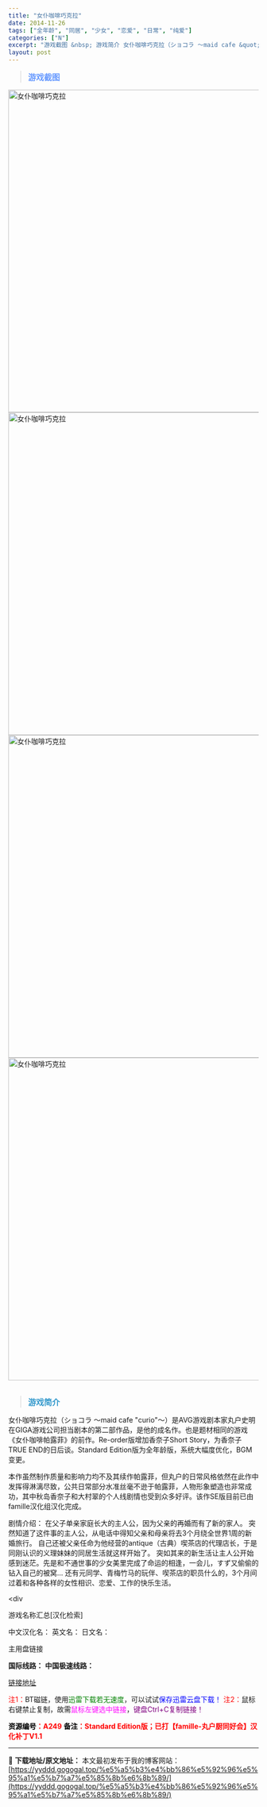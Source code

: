 ```yaml
---
title: "女仆咖啡巧克拉"
date: 2014-11-26
tags: ["全年龄", "同居", "少女", "恋爱", "日常", "纯爱"]
categories: ["N"]
excerpt: "游戏截图 &nbsp; 游戏简介 女仆咖啡巧克拉（ショコラ ～maid cafe &quot;curio&quot;～）是AVG游戏剧本家丸户史明在GIGA游戏公司担当剧本的第二部作品，是他的成名作。也是题材相同的游戏《女仆咖啡帕露菲》的前作。Re-order版增加香奈子Short Story，为香奈子TRUE END&hellip;"
layout: post
---
```


<div>
<blockquote><b><span style="font-size: 12pt; color: #6699ff;">游戏截图</span></b></blockquote>
<div><img title="点击放大" src="https://yyddd.gogogal.top/wp-content/uploads/2025/04/20250430_6811ed13331f4.webp" alt="女仆咖啡巧克拉" width="650" /></div>
<div><img title="点击放大" src="https://yyddd.gogogal.top/wp-content/uploads/2025/04/20250430_6811ed149c8ca.webp" alt="女仆咖啡巧克拉" width="650" /></div>
<div><img title="点击放大" src="https://yyddd.gogogal.top/wp-content/uploads/2025/04/20250430_6811ed167c7f5.webp" alt="女仆咖啡巧克拉" width="650" /></div>
<div><img title="点击放大" src="https://yyddd.gogogal.top/wp-content/uploads/2025/04/20250430_6811ed1816ada.webp" alt="女仆咖啡巧克拉" width="650" /></div>
&nbsp;
<blockquote><b><span style="font-size: 12pt; color: #3399cc;">游戏简介</span></b></blockquote>
<div>女仆咖啡巧克拉（ショコラ ～maid cafe "curio"～）是AVG游戏剧本家丸户史明在GIGA游戏公司担当剧本的第二部作品，是他的成名作。也是题材相同的游戏《女仆咖啡帕露菲》的前作。Re-order版增加香奈子Short Story，为香奈子TRUE END的日后谈。Standard Edition版为全年龄版，系统大幅度优化，BGM变更。

本作虽然制作质量和影响力均不及其续作帕露菲，但丸户的日常风格依然在此作中发挥得淋漓尽致，公共日常部分水准丝毫不逊于帕露菲，人物形象塑造也非常成功，其中秋岛香奈子和大村翠的个人线剧情也受到众多好评。该作SE版目前已由famille汉化组汉化完成。

剧情介绍：
在父子单亲家庭长大的主人公，因为父亲的再婚而有了新的家人。
突然知道了这件事的主人公，从电话中得知父亲和母亲将去3个月绕全世界1周的新婚旅行。
自己还被父亲任命为他经营的antique（古典）喫茶店的代理店长，于是同刚认识的义理妹妹的同居生活就这样开始了。
突如其来的新生活让主人公开始感到迷茫。先是和不通世事的少女美里完成了命运的相逢，一会儿，すず又偷偷的钻入自己的被窝…
还有元同学、青梅竹马的玩伴、喫茶店的职员什么的，3个月间过着和各种各样的女性相识、恋爱、工作的快乐生活。</div>
&lt;div

游戏名称汇总[汉化检索]

中文汉化名：
英文名：
日文名：
</div>
<div class="panel panel-primary">
<div class="panel-heading">主用盘链接</div>
<div class="panel-body">

<b>国际线路：</b>
<b>中国极速线路：</b>

<!--wechatfans start-->

<a href="https://pan.xunlei.com/s/VORzdcQbCB5JXuqoEbvjFot8A1?pwd=aga8#">链接地址</a>

<!--wechatfans end-->
<span style="color: #ff0000;">注1：</span>BT磁链，使用<span style="color: #008000;">迅雷下载若无速度</span>，可以试试<span style="color: #0000ff;">保存迅雷云盘下载！</span>
<span style="color: #ff0000;">注2：</span>鼠标右键禁止复制，故需<span style="color: #ff00ff;">鼠标左键选中链接</span>，<span style="color: #800080;">键盘Ctrl+C复制链接！</span>

</div>
<div class="panel-footer"><span style="color: #ff0000;"><b><span style="color: #000000;">资源编号</span>：A249</b></span>
<span style="color: #ff0000;"><b><span style="color: #000000;">备注</span>：Standard Edition版；已打【famille-丸户厨同好会】汉化补丁V1.1</b></span></div>
</div>

---
📖 **下载地址/原文地址：** 本文最初发布于我的博客网站：[https://yyddd.gogogal.top/%e5%a5%b3%e4%bb%86%e5%92%96%e5%95%a1%e5%b7%a7%e5%85%8b%e6%8b%89/](https://yyddd.gogogal.top/%e5%a5%b3%e4%bb%86%e5%92%96%e5%95%a1%e5%b7%a7%e5%85%8b%e6%8b%89/)
